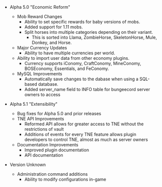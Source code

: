 - Alpha 5.0 "Economic Reform"
   - Mob Reward Changes
     - Ability to set specific rewards for baby versions of mobs.
     - Added support for 1.11 mobs.
     - Split horses into multiple categories depending on their variant.
       - This is sorted into Llama, ZombieHorse, SkeletonHorse, Mule, Donkey,
       and Horse.
   - Major Currency Updates
     - Ability to have multiple currencies per world.
   - Ability to import user data from other economy plugins.
     - Currency supports iConomy, CraftConomy, MineConomy, BOSEconomy,
       Essentials, and FeConomy.
   - MySQL Improvements
     - Automatically save changes to the dabase when using a 
   SQL-based database.
     - Added server_name field to INFO table for bungeecord server owners to access
   
- Alpha 5.1 "Extensibility"
  - Bug fixes for Alpha 5.0 and prior releases
  - TNE API Improvements
    - Reformed API allows for greater access to TNE without the restrictions of vault
    - Additions of events for every TNE feature allows plugin developers to control TNE, almost as much as server owners
  - Documentation Improvements
    - Improved plugin documentation
    - API documentation
    
- Version Unknown
  - Administration command additions
    - Ability to modify configurations in-game
